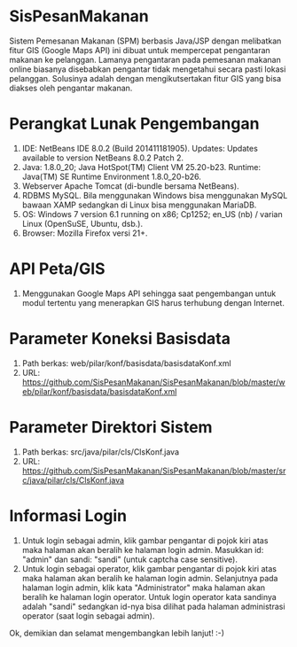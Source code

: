# SisPesanMakanan
Sistem Pemesanan Makanan (SPM) berbasis Java/JSP dengan melibatkan fitur GIS (Google Maps API) ini dibuat untuk mempercepat pengantaran makanan ke pelanggan. Lamanya pengantaran pada pemesanan makanan online biasanya disebabkan pengantar tidak mengetahui secara pasti lokasi pelanggan. Solusinya adalah dengan mengikutsertakan fitur GIS yang bisa diakses oleh pengantar makanan.

# Perangkat Lunak Pengembangan
1. IDE: NetBeans IDE 8.0.2 (Build 201411181905). Updates: Updates available to version NetBeans 8.0.2 Patch 2.
2. Java: 1.8.0_20; Java HotSpot(TM) Client VM 25.20-b23. Runtime: Java(TM) SE Runtime Environment 1.8.0_20-b26.
3. Webserver Apache Tomcat (di-bundle bersama NetBeans).
4. RDBMS MySQL. Bila menggunakan Windows bisa menggunakan MySQL bawaan XAMP sedangkan di Linux bisa menggunakan MariaDB. 
5. OS: Windows 7 version 6.1 running on x86; Cp1252; en_US (nb) / varian Linux (OpenSuSE, Ubuntu, dsb.).
6. Browser: Mozilla Firefox versi 21+.

# API Peta/GIS
1. Menggunakan Google Maps API sehingga saat pengembangan untuk modul tertentu yang menerapkan GIS harus terhubung dengan Internet.

# Parameter Koneksi Basisdata
1. Path berkas: web/pilar/konf/basisdata/basisdataKonf.xml
2. URL: https://github.com/SisPesanMakanan/SisPesanMakanan/blob/master/web/pilar/konf/basisdata/basisdataKonf.xml

# Parameter Direktori Sistem
1. Path berkas: src/java/pilar/cls/ClsKonf.java
2. URL: https://github.com/SisPesanMakanan/SisPesanMakanan/blob/master/src/java/pilar/cls/ClsKonf.java

# Informasi Login
1. Untuk login sebagai admin, klik gambar pengantar di pojok kiri atas maka halaman akan beralih ke halaman login admin. Masukkan id: "admin" dan sandi: "sandi" (untuk captcha case sensitive).
2. Untuk login sebagai operator, klik gambar pengantar di pojok kiri atas maka halaman akan beralih ke halaman login admin. Selanjutnya pada halaman login admin, klik kata "Administrator" maka halaman akan beralih ke halaman login operator. Untuk login operator kata sandinya adalah "sandi" sedangkan id-nya bisa dilihat pada halaman administrasi operator (saat login sebagai admin).

Ok, demikian dan selamat mengembangkan lebih lanjut! :-)
